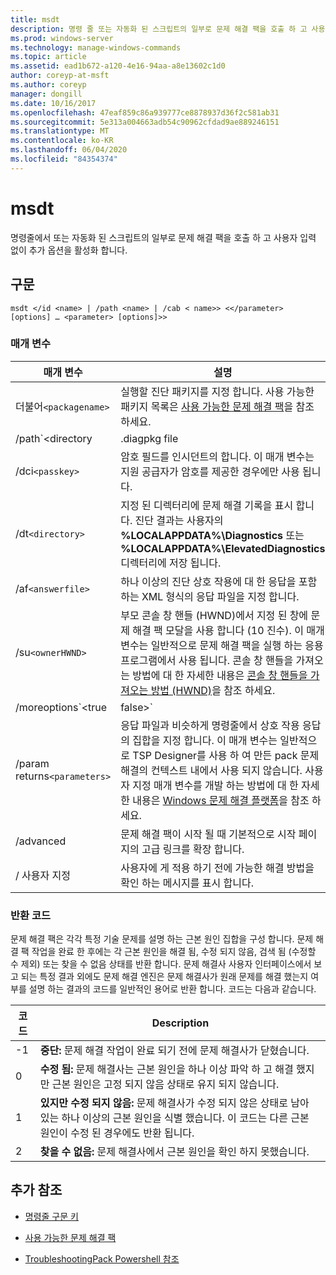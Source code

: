 ```yaml
---
title: msdt
description: 명령 줄 또는 자동화 된 스크립트의 일부로 문제 해결 팩을 호출 하 고 사용자 입력 없이 추가 옵션을 사용 하도록 설정 하는 msdt 명령에 대 한 참조 항목입니다.
ms.prod: windows-server
ms.technology: manage-windows-commands
ms.topic: article
ms.assetid: ead1b672-a120-4e16-94aa-a8e13602c1d0
author: coreyp-at-msft
ms.author: coreyp
manager: dongill
ms.date: 10/16/2017
ms.openlocfilehash: 47eaf859c86a939777ce8878937d36f2c581ab31
ms.sourcegitcommit: 5e313a004663adb54c90962cfdad9ae889246151
ms.translationtype: MT
ms.contentlocale: ko-KR
ms.lasthandoff: 06/04/2020
ms.locfileid: "84354374"
---
```

# <a name="msdt"></a>msdt

명령줄에서 또는 자동화 된 스크립트의 일부로 문제 해결 팩을 호출 하 고 사용자 입력 없이 추가 옵션을 활성화 합니다.

## <a name="syntax"></a>구문

```
msdt </id <name> | /path <name> | /cab < name>> <</parameter> [options] … <parameter> [options]>>
```

### <a name="parameters"></a>매개 변수

| 매개 변수 | 설명 |
| --------- | ----------- |
| 더불어`<packagename>` | 실행할 진단 패키지를 지정 합니다. 사용 가능한 패키지 목록은 [사용 가능한 문제 해결 팩](https://docs.microsoft.com/previous-versions/windows/it-pro/windows-server-2012-r2-and-2012/ee424379(v=ws.11)#available-troubleshooting-packs)을 참조 하세요. |
| /path`<directory|.diagpkg file|.diagcfg file>` | 진단 패키지의 전체 경로를 지정 합니다. 디렉터리를 지정 하는 경우 디렉터리는 진단 패키지를 포함 해야 합니다. **/Path** 매개 변수는 * */id * *, **/dci**또는 **/cab** 매개 변수와 함께 사용할 수 없습니다. |                                                                                   |
| /dci`<passkey>` | 암호 필드를 인시던트의 합니다. 이 매개 변수는 지원 공급자가 암호를 제공한 경우에만 사용 됩니다. |
| /dt`<directory>` | 지정 된 디렉터리에 문제 해결 기록을 표시 합니다. 진단 결과는 사용자의 **%LOCALAPPDATA%\Diagnostics** 또는 **%LOCALAPPDATA%\ElevatedDiagnostics** 디렉터리에 저장 됩니다. |
| /af`<answerfile>` | 하나 이상의 진단 상호 작용에 대 한 응답을 포함 하는 XML 형식의 응답 파일을 지정 합니다. |
| /su`<ownerHWND>` | 부모 콘솔 창 핸들 (HWND)에서 지정 된 창에 문제 해결 팩 모달을 사용 합니다 (10 진수). 이 매개 변수는 일반적으로 문제 해결 팩을 실행 하는 응용 프로그램에서 사용 됩니다. 콘솔 창 핸들을 가져오는 방법에 대 한 자세한 내용은 [콘솔 창 핸들을 가져오는 방법 (HWND)](https://support.microsoft.com/help/124103/how-to-obtain-a-console-window-handle-hwnd)을 참조 하세요. |
| /moreoptions`<true|false>` | 사용자가 추가 옵션을 탐색 하려고 하는지 여부를 묻는 최종 문제 해결 화면을 사용 하도록 설정 (true) 하거나 표시 하지 않습니다. 이 매개 변수는 일반적으로 운영 체제에 포함 되지 않은 문제 해결사에서 문제 해결 팩을 시작할 때 사용 됩니다. |
| /param returns`<parameters>` | 응답 파일과 비슷하게 명령줄에서 상호 작용 응답의 집합을 지정 합니다. 이 매개 변수는 일반적으로 TSP Designer를 사용 하 여 만든 pack 문제 해결의 컨텍스트 내에서 사용 되지 않습니다. 사용자 지정 매개 변수를 개발 하는 방법에 대 한 자세한 내용은 [Windows 문제 해결 플랫폼](https://docs.microsoft.com/previous-versions/windows/desktop/wintt/windows-troubleshooting-toolkit-portal)을 참조 하세요. |
| /advanced | 문제 해결 팩이 시작 될 때 기본적으로 시작 페이지의 고급 링크를 확장 합니다. |
| / 사용자 지정 | 사용자에 게 적용 하기 전에 가능한 해결 방법을 확인 하는 메시지를 표시 합니다. |

### <a name="return-codes"></a>반환 코드

문제 해결 팩은 각각 특정 기술 문제를 설명 하는 근본 원인 집합을 구성 합니다. 문제 해결 팩 작업을 완료 한 후에는 각 근본 원인을 해결 됨, 수정 되지 않음, 검색 됨 (수정할 수 제외) 또는 찾을 수 없음 상태를 반환 합니다. 문제 해결사 사용자 인터페이스에서 보고 되는 특정 결과 외에도 문제 해결 엔진은 문제 해결사가 원래 문제를 해결 했는지 여부를 설명 하는 결과의 코드를 일반적인 용어로 반환 합니다. 코드는 다음과 같습니다.

| 코드 | Description |
| ---- | ----------- |
| -1 | **중단:** 문제 해결 작업이 완료 되기 전에 문제 해결사가 닫혔습니다. |
| 0 | **수정 됨:** 문제 해결사는 근본 원인을 하나 이상 파악 하 고 해결 했지만 근본 원인은 고정 되지 않음 상태로 유지 되지 않습니다. |
| 1 | **있지만 수정 되지 않음:** 문제 해결사가 수정 되지 않은 상태로 남아 있는 하나 이상의 근본 원인을 식별 했습니다. 이 코드는 다른 근본 원인이 수정 된 경우에도 반환 됩니다. |
| 2 | **찾을 수 없음:** 문제 해결사에서 근본 원인을 확인 하지 못했습니다. |

## <a name="additional-references"></a>추가 참조

- [명령줄 구문 키](command-line-syntax-key.md)

- [사용 가능한 문제 해결 팩](https://docs.microsoft.com/previous-versions/windows/it-pro/windows-server-2012-r2-and-2012/ee424379(v=ws.11)#available-troubleshooting-packs)

- [TroubleshootingPack Powershell 참조](https://docs.microsoft.com/powershell/module/troubleshootingpack/?view=win10-ps)